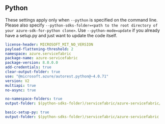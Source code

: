 ## Python

These settings apply only when `--python` is specified on the command line.
Please also specify `--python-sdks-folder=<path to the root directory of your azure-sdk-for-python clone>`.
Use `--python-mode=update` if you already have a setup.py and just want to update the code itself.

``` yaml $(python)
license-header: MICROSOFT_MIT_NO_VERSION
payload-flattening-threshold: 2
namespace: azure.servicefabric
package-name: azure-servicefabric
package-version: 8.0.0.0
add-credentials: true
clear-output-folder: true
use: "@microsoft.azure/autorest.python@~4.0.71"
version: V2
multiapi: true
no-async: true
```
``` yaml $(python) && $(python-mode) == 'update'
no-namespace-folders: true
output-folder: $(python-sdks-folder)/servicefabric/azure-servicefabric/azure/servicefabric
```
``` yaml $(python) && $(python-mode) == 'create'
basic-setup-py: true
output-folder: $(python-sdks-folder)/servicefabric/azure-servicefabric
```
